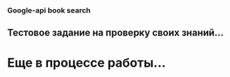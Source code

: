 ### Google-api book search

## Тестовое задание на проверку своих знаний...

# Еще в процессе работы...
